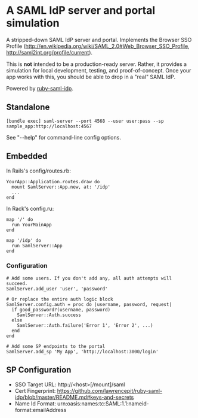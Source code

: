 # A SAML IdP server and portal simulation

A stripped-down SAML IdP server and portal. Implements the Browser SSO Profile (http://en.wikipedia.org/wiki/SAML_2.0#Web_Browser_SSO_Profile, http://saml2int.org/profile/current).

This is **not** intended to be a production-ready server. Rather, it provides a simulation for local development, testing, and proof-of-concept.
Once your app works with this, you should be able to drop in a "real" SAML IdP.

Powered by [ruby-saml-idp](https://github.com/lawrencepit/ruby-saml-idp).

## Standalone

    [bundle exec] saml-server --port 4568 --user user:pass --sp sample_app:http://localhost:4567

See "--help" for command-line config options.

## Embedded

In Rails's config/routes.rb:

    YourApp::Application.routes.draw do
      mount SamlServer::App.new, at: '/idp'
      ...
    end

In Rack's config.ru:

    map '/' do
      run YourMainApp
    end

    map '/idp' do
      run SamlServer::App
    end

### Configuration

    # Add some users. If you don't add any, all auth attempts will succeed.
    SamlServer.add_user 'user', 'password'

    # Or replace the entire auth logic block
    SamlServer.config.auth = proc do |username, password, request|
      if good_password?(username, password)
        SamlServer::Auth.success
      else
        SamlServer::Auth.failure('Error 1', 'Error 2', ...)
      end
    end

    # Add some SP endpoints to the portal
    SamlServer.add_sp 'My App', 'http://localhost:3000/login'

## SP Configuration

* SSO Target URL: http://\<host\>[/mount]/saml
* Cert Fingerprint: https://github.com/lawrencepit/ruby-saml-idp/blob/master/README.md#keys-and-secrets
* Name Id Format: urn:oasis:names:tc:SAML:1.1:nameid-format:emailAddress
